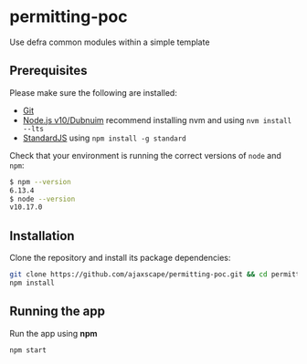 # permitting-poc
Use defra common modules within a simple template

## Prerequisites

Please make sure the following are installed:

- [Git](https://git-scm.com/book/en/v2/Getting-Started-Installing-Git)
- [Node.js v10/Dubnuim](https://nodejs.org/en/) recommend
  installing nvm and using `nvm install --lts`
- [StandardJS](https://standardjs.com/) using `npm install -g standard`

Check that your environment is running the correct versions of `node` and `npm`:
```bash
$ npm --version
6.13.4
$ node --version
v10.17.0
```

## Installation

Clone the repository and install its package
dependencies:

```bash
git clone https://github.com/ajaxscape/permitting-poc.git && cd permitting-poc
npm install
```


## Running the app

Run the app using  **npm**

```bash
npm start
```